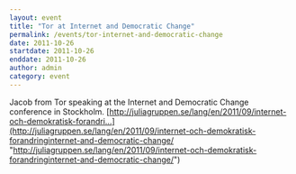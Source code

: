 ```yaml
---
layout: event
title: "Tor at Internet and Democratic Change"
permalink: /events/tor-internet-and-democratic-change
date: 2011-10-26
startdate: 2011-10-26
enddate: 2011-10-26
author: admin
category: event
---
```


Jacob from Tor speaking at the Internet and Democratic Change conference in Stockholm. [http://juliagruppen.se/lang/en/2011/09/internet-och-demokratisk-forandri...](http://juliagruppen.se/lang/en/2011/09/internet-och-demokratisk-forandringinternet-and-democratic-change/ "http://juliagruppen.se/lang/en/2011/09/internet-och-demokratisk-forandringinternet-and-democratic-change/")

